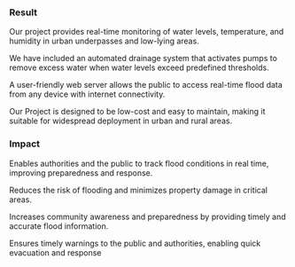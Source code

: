 <H3>Result</H3>

Our project provides real-time monitoring of water levels, temperature, and humidity in urban underpasses and low-lying areas.

We have included an automated drainage system that activates pumps to remove excess water when water levels exceed predefined thresholds.

A user-friendly web server allows the public to access real-time flood data from any device with internet connectivity.

Our Project is designed to be low-cost and easy to maintain, making it suitable for widespread deployment in urban and rural areas.

<H3>Impact</H3>

Enables authorities and the public to track flood conditions in real time, improving preparedness and response.

Reduces the risk of flooding and minimizes property damage in critical areas.

Increases community awareness and preparedness by providing timely and accurate flood information.

Ensures timely warnings to the public and authorities, enabling quick evacuation and response
